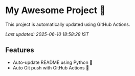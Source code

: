 # My Awesome Project 🚀

This project is automatically updated using GitHub Actions.

_Last updated: 2025-06-10 18:58:28 IST_

## Features
- Auto-update README using Python 🐍
- Auto Git push with GitHub Actions 🤖
